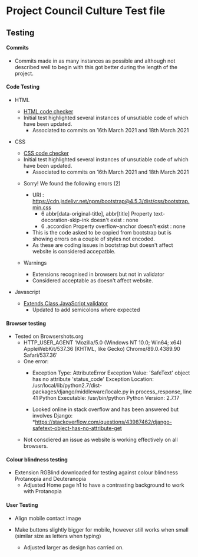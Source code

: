 # Project Council Culture Test file

## Testing

#### Commits
- Commits made in as many instances as possible and although not described well to begin with this got better during the length of the project.

#### Code Testing

- HTML
    - [HTML code checker](https://validator.w3.org/)
    - Initial test highlighted several instances of unsutiable code of which have been updated.
        * Associated to commits on 16th March 2021 and 18th March 2021

- CSS
    - [CSS code checker](https://jigsaw.w3.org/css-validator/)
    - Initial test highlighted several instances of unsutiable code of which have been updated.
        * Associated to commits on 16th March 2021 and 18th March 2021
    * Sorry! We found the following errors (2)
        * URI : https://cdn.jsdelivr.net/npm/bootstrap@4.5.3/dist/css/bootstrap.min.css
            * 6	abbr[data-original-title], abbr[title]	Property text-decoration-skip-ink doesn't exist : none
            * 6	.accordion	Property overflow-anchor doesn't exist : none
        - This is the code asked to be copied from bootstrap but is showing errors on a couple of styles not encoded.
        - As these are coding issues in bootstrap but doesn't affect website is considered accepatble.

    * Warnings
        * Extensions recognised in browsers but not in validator
        * Considered acceptable as doesn't affect website.

- Javascript
    - [Extends Class JavaScript validator](https://extendsclass.com/javascript-fiddle.html)
        * Updated to add semicolons where expected

#### Browser testing

- Tested on Browsershots.org
    * HTTP_USER_AGENT 'Mozilla/5.0 (Windows NT 10.0; Win64; x64) AppleWebKit/537.36 (KHTML, like Gecko) Chrome/89.0.4389.90 Safari/537.36'
    * One error:
        * Exception Type:	AttributeError
        Exception Value:	'SafeText' object has no attribute 'status_code'
        Exception Location:	/usr/local/lib/python2.7/dist-packages/django/middleware/locale.py in process_response, line 41
        Python Executable:	/usr/bin/python
        Python Version:	2.7.17

        * Looked online in stack overflow and has been answered but involves Django:
            *https://stackoverflow.com/questions/43987462/django-safetext-object-has-no-attribute-get
    - Not consdiered an issue as website is working effectively on all browsers.


#### Colour blindness testing
- Extension RGBlind downloaded for testing against colour blindness Protanopia and Deuteranopia
    - Adjusted Home page h1 to have a contrasting background to work with Protanopia

#### User Testing

- Align mobile contact image

- Make buttons slightly bigger for mobile, however still works when small (similar size as letters when typing)
    * Adjusted larger as design has carried on.